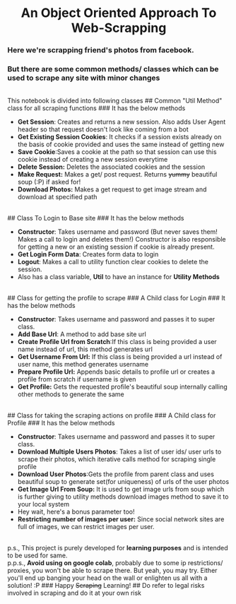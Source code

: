 # <center>An Object Oriented Approach To Web-Scrapping</center>
### Here we're scrapping friend's photos from facebook.
### But there are some common methods/ classes which can be used to scrape any site with minor changes
<br>
This notebook is divided into following classes
## Common "Util Method" class for all scraping functions
### It has the below methods
<ul>
    <li> <b>Get Session</b>: Creates and returns a new session. Also adds User Agent header so that request doesn't look like coming from a bot</li>
    <li> <b>Get Existing Session Cookies</b>: It checks if a session exists already on the basis of cookie provided and uses the same instead of getting new</li>
    <li> <b>Save Cookie</b>:Saves a cookie at the path so that session can use this cookie instead of creating a new session everytime</li>
    <li> <b>Delete Session:</b> Deletes the associated cookies and the session</li>
    <li> <b>Make Request:</b> Makes a get/ post request. Returns <strike>yummy</strike> beautiful soup (:P) if asked for!</li>
    <li> <b>Download Photos:</b> Makes a get request to get image stream and download at specified path</li>
</ul>
<br>
## Class To Login to Base site
### It has the below methods
<ul>
    <li> <b>Constructor</b>: Takes username and password (But never saves them! Makes a call to login and deletes them!) Constructor is also responsible for getting a new or an existing session if cookie is already present.</li>
    <li> <b>Get Login Form Data</b>: Creates form data to login</li>
    <li> <b>Logout</b>: Makes a call to utility function clear cookies to delete the session.</li>
    <li> Also has a class variable, <b>Util</b> to have an instance for <b>Utility Methods</b></li>
  </ul>
  <br>
  ## Class for getting the profile to scrape
### A Child class for Login
### It has the below methods
<ul>
    <li> <b>Constructor</b>: Takes username and password and passes it to super class.</li>
    <li> <b>Add Base Url</b>: A method to add base site url</li>
    <li> <b>Create Profile Url from Scratch</b>:If this class is being provided a user name instead of url, this method generates url</li>
    <li> <b>Get Username From Url:</b> If this class is being provided a url instead of user name, this method generates username</li>
    <li> <b>Prepare Profile Url:</b> Appends basic details to profile url or creates a profile from scratch if username is given</li>
    <li> <b>Get Profile:</b> Gets the requested profile's beautiful soup internally calling other methods to generate the same</li>
</ul>
<br>
## Class for taking the scraping actions on profile
### A Child class for Profile
### It has the below methods
<ul>
    <li> <b>Constructor</b>: Takes username and password and passes it to super class.</li>
    <li> <b>Download Multiple Users Photos</b>: Takes a list of user ids/ user urls to scrape their photos, which iterative calls method for scraping single profile</li>
    <li> <b>Download User Photos</b>:Gets the profile from parent class and uses beautiful soup to generate set(for uniqueness) of urls of the user photos</li>
    <li> <b>Get Image Url From Soup:</b> It is used to get image urls from soup which is further giving to utility methods download images method to save it to your local system</li>
    <li>Hey wait, here's a bonus parameter too!</li>
    <li><b>Restricting number of images per user:</b> Since social network sites are full of images, we can restrict images per user.</li>
    </ul>
<br>
p.s., This project is purely developed for <b>learning purposes</b> and is intended to be used for same.
<br>p.p.s., <b>Avoid using on google colab</b>, probably due to some ip restrictions/ proxies, you won't be able to scrape there. But yeah, you may try. Either you'll end up banging your head on the wall or enlighten us all with a solution! :P
### Happy <strike>Scraping</strike> Learning! 
## Do refer to legal risks involved in scraping and do it at your own risk
